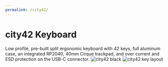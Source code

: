 ```yaml
---
permalink: /city42/
---
```

# city42 Keyboard
Low profile, pre-built split ergonomic keyboard with 42 keys, full aluminum case, an integrated RP2040, 40mm Cirque trackpad, and over current and ESD protection on the USB-C connector.
![city42 black](/assets/city42blackangle.png)
![city42 key layout](/assets/city42keys.svg)